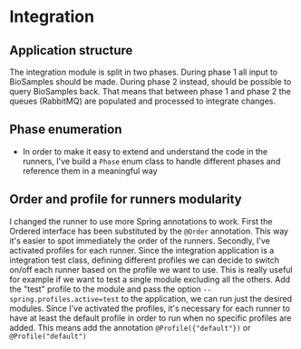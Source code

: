 # Integration

## Application structure
The integration module is split in two phases. During phase 1 all input to BioSamples should be made. 
During phase 2 instead, should be possible to query BioSamples back. That means that between phase 1 
and phase 2 the queues (RabbitMQ) are populated and processed to integrate changes.

## Phase enumeration
- In order to make it easy to extend and understand the code in the runners, I've 
build a `Phase` enum class to handle different phases and reference them in a meaningful way

## Order and profile for runners modularity
I changed the runner to use more Spring annotations to work. First the Ordered interface
has been substituted by the `@Order` annotation. This way it's easier to spot immediately
the order of the runners.
Secondly, I've activated profiles for each runner. Since the integration application is
a integration test class, defining different profiles we can decide to switch on/off 
each runner based on the profile we want to use. This is really useful for example if 
we want to test a single module excluding all the others. Add the "test" profile to the
module and pass the option `--spring.profiles.active=test` to the application, we can 
run just the desired modules.
Since I've activated the profiles, it's necessary for each runner to have at least the
default profile in order to run when no specific profiles are added. This means add the annotation
`@Profile({"default"})` or `@Profile("default")`
